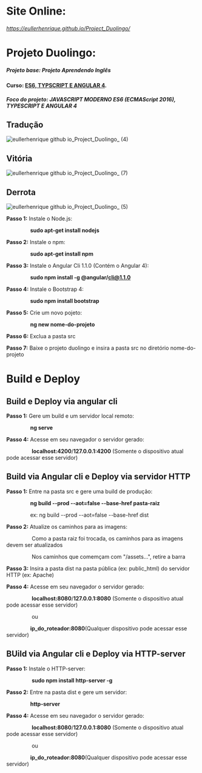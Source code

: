 # Site Online:
###### https://eullerhenrique.github.io/Project_Duolingo/


# Projeto Duolingo: 

##### Projeto base: Projeto Aprendendo Inglês 

####  Curso: [ES6, TYPSCRIPT E ANGULAR 4](https://www.udemy.com/course/curso-de-desenvolvimento-web-com-es6-typescript-e-angular-4/). 

##### Foco do projeto: JAVASCRIPT MODERNO ES6 (ECMAScript 2016), TYPESCRIPT E ANGULAR 4

## Tradução

![eullerhenrique github io_Project_Duolingo_ (4)](https://user-images.githubusercontent.com/48317736/88221001-31915900-cc3a-11ea-9451-98f1bd3bad54.png)

## Vitória

![eullerhenrique github io_Project_Duolingo_ (7)](https://user-images.githubusercontent.com/48317736/88221211-82a14d00-cc3a-11ea-94c8-44fb1ef1e68b.png)

## Derrota

![eullerhenrique github io_Project_Duolingo_ (5)](https://user-images.githubusercontent.com/48317736/88221050-453cbf80-cc3a-11ea-81e5-93eab7dd18a8.png)




**Passo 1:** Instale o Node.js:    

&nbsp;&nbsp;&nbsp;&nbsp;&nbsp;&nbsp;&nbsp;&nbsp;&nbsp;&nbsp;&nbsp;&nbsp;&nbsp;&nbsp;&nbsp;&nbsp;**sudo apt-get install nodejs**    

**Passo 2:** Instale o npm:    

&nbsp;&nbsp;&nbsp;&nbsp;&nbsp;&nbsp;&nbsp;&nbsp;&nbsp;&nbsp;&nbsp;&nbsp;&nbsp;&nbsp;&nbsp;&nbsp;**sudo apt-get install npm**  

**Passo 3:** Instale o Angular Cli 1.1.0 (Contém o Angular 4):

&nbsp;&nbsp;&nbsp;&nbsp;&nbsp;&nbsp;&nbsp;&nbsp;&nbsp;&nbsp;&nbsp;&nbsp;&nbsp;&nbsp;&nbsp;&nbsp;**sudo npm install -g @angular/cli@1.1.0**      

**Passo 4:** Instale o Bootstrap 4:   

&nbsp;&nbsp;&nbsp;&nbsp;&nbsp;&nbsp;&nbsp;&nbsp;&nbsp;&nbsp;&nbsp;&nbsp;&nbsp;&nbsp;&nbsp;&nbsp;**sudo npm install bootstrap**    

**Passo 5:** Crie um novo pojeto:  

&nbsp;&nbsp;&nbsp;&nbsp;&nbsp;&nbsp;&nbsp;&nbsp;&nbsp;&nbsp;&nbsp;&nbsp;&nbsp;&nbsp;&nbsp;&nbsp;**ng new nome-do-projeto**      

**Passo 6:** Exclua a pasta src  

**Passo 7:** Baixe o projeto duolingo e insira a pasta src no diretório nome-do-projeto  
            
            
# Build e Deploy

   ## Build e Deploy via angular cli 
    
   **Passo 1:** Gere um build e um servidor local remoto:  
   
   &nbsp;&nbsp;&nbsp;&nbsp;&nbsp;&nbsp;&nbsp;&nbsp;&nbsp;&nbsp;&nbsp;&nbsp;&nbsp;&nbsp;&nbsp;&nbsp;**ng serve**

 **Passo 4:** Acesse em seu navegador o servidor gerado:  
 
&nbsp;&nbsp;&nbsp;&nbsp;&nbsp;&nbsp;&nbsp;&nbsp;&nbsp;&nbsp;&nbsp;&nbsp;&nbsp;&nbsp;&nbsp;&nbsp; **localhost:4200**/**127.0.0.1:4200** (Somente o dispositivo atual pode acessar esse servidor)  
                      

  ## Build via Angular cli e Deploy via servidor HTTP
  
   **Passo 1:** Entre na pasta src e gere uma build de produção:    
   
   &nbsp;&nbsp;&nbsp;&nbsp;&nbsp;&nbsp;&nbsp;&nbsp;&nbsp;&nbsp;&nbsp;&nbsp;&nbsp;&nbsp;&nbsp;&nbsp;**ng build --prod --aot=false --base-href pasta-raiz**   

   &nbsp;&nbsp;&nbsp;&nbsp;&nbsp;&nbsp;&nbsp;&nbsp;&nbsp;&nbsp;&nbsp;&nbsp;&nbsp;&nbsp;&nbsp;&nbsp;ex: ng build --prod --aot=false --base-href dist

   **Passo 2:** Atualize os caminhos para as imagens:     
   
   &nbsp;&nbsp;&nbsp;&nbsp;&nbsp;&nbsp;&nbsp;&nbsp;&nbsp;&nbsp;&nbsp;&nbsp;&nbsp;&nbsp;&nbsp;&nbsp; Como a pasta raiz foi trocada, os caminhos para as imagens        devem ser atualizados  
   
   &nbsp;&nbsp;&nbsp;&nbsp;&nbsp;&nbsp;&nbsp;&nbsp;&nbsp;&nbsp;&nbsp;&nbsp;&nbsp;&nbsp;&nbsp;&nbsp; Nos caminhos que comemçam com "/assets...", retire a barra

   **Passo 3:** Insira a pasta dist na pasta pública (ex: public_html) do servidor HTTP (ex: Apache)  
   
 **Passo 4:** Acesse em seu navegador o servidor gerado:  
 
&nbsp;&nbsp;&nbsp;&nbsp;&nbsp;&nbsp;&nbsp;&nbsp;&nbsp;&nbsp;&nbsp;&nbsp;&nbsp;&nbsp;&nbsp;&nbsp; **localhost:8080**/**127.0.0.1:8080** (Somente o dispositivo atual pode acessar esse servidor)  

&nbsp;&nbsp;&nbsp;&nbsp;&nbsp;&nbsp;&nbsp;&nbsp;&nbsp;&nbsp;&nbsp;&nbsp;&nbsp;&nbsp;&nbsp;&nbsp; ou  

&nbsp;&nbsp;&nbsp;&nbsp;&nbsp;&nbsp;&nbsp;&nbsp;&nbsp;&nbsp;&nbsp;&nbsp;&nbsp;&nbsp;&nbsp;&nbsp;**ip_do_roteador:8080**(Qualquer dispositivo pode acessar esse servidor)  
                
                  
   
 
  ## BUild via Angular cli e Deploy via HTTP-server
  
  **Passo 1:** Instale o HTTP-server:  
  
  &nbsp;&nbsp;&nbsp;&nbsp;&nbsp;&nbsp;&nbsp;&nbsp;&nbsp;&nbsp;&nbsp;&nbsp;&nbsp;&nbsp;&nbsp;&nbsp; **sudo npm install http-server -g**  
               
  **Passo 2:** Entre na pasta dist e gere um servidor:    
  
  &nbsp;&nbsp;&nbsp;&nbsp;&nbsp;&nbsp;&nbsp;&nbsp;&nbsp;&nbsp;&nbsp;&nbsp;&nbsp;&nbsp;&nbsp;&nbsp;**http-server**
 
 **Passo 4:** Acesse em seu navegador o servidor gerado:  
 
  &nbsp;&nbsp;&nbsp;&nbsp;&nbsp;&nbsp;&nbsp;&nbsp;&nbsp;&nbsp;&nbsp;&nbsp;&nbsp;&nbsp;&nbsp;&nbsp; **localhost:8080**/**127.0.0.1:8080** (Somente o dispositivo     atual pode acessar esse servidor)  

  &nbsp;&nbsp;&nbsp;&nbsp;&nbsp;&nbsp;&nbsp;&nbsp;&nbsp;&nbsp;&nbsp;&nbsp;&nbsp;&nbsp;&nbsp;&nbsp; ou  

  &nbsp;&nbsp;&nbsp;&nbsp;&nbsp;&nbsp;&nbsp;&nbsp;&nbsp;&nbsp;&nbsp;&nbsp;&nbsp;&nbsp;&nbsp;&nbsp;**ip_do_roteador:8080**(Qualquer dispositivo pode acessar esse     servidor)    
                       
            
  


